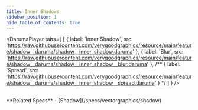 ```yaml
---
title: Inner Shadows
sidebar_position: 1
hide_table_of_contents: true
---
```


<DarumaPlayer
  tabs={
    [
      {
        label: 'Inner Shadow',
        src: 'https://raw.githubusercontent.com/verygoodgraphics/resource/main/feature/shadow__daruma/shadow__inner_shadow.daruma'
      },
      {
        label: 'Blur',
        src: 'https://raw.githubusercontent.com/verygoodgraphics/resource/main/feature/shadow__daruma/shadow__inner_shadow__blur.daruma'
      },
      /**
      {
        label: 'Spread',
        src: 'https://raw.githubusercontent.com/verygoodgraphics/resource/main/feature/shadow__daruma/shadow__inner_shadow__spread.daruma'
      }
       */
    ]
  }
 />
 
<br />
**Related Specs**
- [Shadow](/specs/vectorgraphics/shadow)
